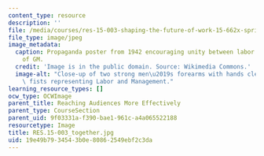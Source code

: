 ```yaml
---
content_type: resource
description: ''
file: /media/courses/res-15-003-shaping-the-future-of-work-15-662x-spring-2016/19e49b7934543b0e80862549ebf2c3da_RES.15-003_together.jpg
file_type: image/jpeg
image_metadata:
  caption: Propaganda poster from 1942 encouraging unity between labor and management
    of GM.
  credit: 'Image is in the public domain. Source: Wikimedia Commons.'
  image-alt: "Close-up of two strong men\u2019s forearms with hands clenched into\
    \ fists representing Labor and Management."
learning_resource_types: []
ocw_type: OCWImage
parent_title: Reaching Audiences More Effectively
parent_type: CourseSection
parent_uid: 9f03331a-f390-bae1-961c-a4a065522188
resourcetype: Image
title: RES.15-003_together.jpg
uid: 19e49b79-3454-3b0e-8086-2549ebf2c3da
---
```

